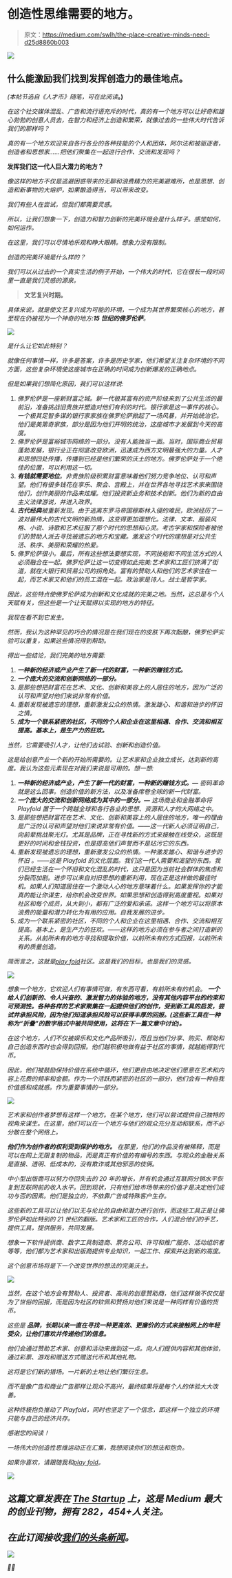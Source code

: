 # 创造性思维需要的地方。

> 原文：<https://medium.com/swlh/the-place-creative-minds-need-d25d8860b003>

![](img/1ebe12c3ac0824d3ec2ebd4b36bbe77c.png)

## 什么能激励我们找到发挥创造力的最佳地点。

*(本帖节选自《人才币》随笔，可在此阅读*[](/playfold/the-talent-coin-8ca068657c53)**。)**

*在这个社交媒体混乱、广告和流行语充斥的时代，真的有一个地方可以让好奇和雄心勃勃的创意人员去，在智力和经济上创造和繁荣，就像过去的一些伟大时代告诉我们的那样吗？*

*真的有一个地方欢迎来自各行各业的各种技能的个人和团体，阿尔法和被驱逐者，创造者和思想家……把他们聚集在一起进行合作、交流和发现吗？*

****发挥我们这一代人巨大潜力的地方？****

*像这样的地方不仅是逃避困惑带来的无聊和浪费精力的完美避难所，也是思想、创造和新事物的大熔炉，如果酿造得当，可以带来改变。*

*我们有些人在尝试，但我们都需要灵感。*

*所以，让我们想象一下，创造力和智力创新的完美环境会是什么样子。感觉如何，如何运作。*

*在这里，我们可以尽情地乐观和睁大眼睛。想象力没有限制。*

*创造的完美环境是什么样的？*

*我们可以从过去的一个真实生活的例子开始，一个伟大的时代，它在很长一段时间里一直是我们灵感的源泉。*

> ****文艺复兴时期。****

*具体来说，就是使文艺复兴成为可能的环境，一个成为其世界繁荣核心的地方，甚至现在仍被视为一个神奇的地方:**15 世纪的佛罗伦萨**。*

*![](img/8d12f892764b09979fb17a184ca5d9cd.png)*

*是什么让它如此特别？*

*就像任何事情一样，许多是答案，许多是历史学家，他们希望关注复杂环境的不同方面，这些复杂环境使这座城市在正确的时间成为创新爆发的正确地点。*

*但是如果我们想简化原因，我们可以这样说:*

1.  *佛罗伦萨是一座新财富之城。新一代极其富有的资产阶级来到了公共生活的最前沿，准备挑战旧贵族并塑造对他们有利的时代。银行家是这一事件的核心。一个极其足智多谋的银行家家族在佛罗伦萨掀起了一场风暴，并开始统治它。他们是美第奇家族，部分是因为他们开明的统治，这座城市才发展到今天的高度。*
2.  *佛罗伦萨是富裕城市网络的一部分。没有人能独当一面。当时，国际商业贸易蓬勃发展，银行业正在彻底改变欧洲，迅速成为西方文明最强大的力量。人才和思想四处传播，传播到已经是他们繁荣的沃土的地方。佛罗伦萨处于一个绝佳的位置，可以利用这一切。*
3.  ***有钱就需要地位**。非贵族阶级积累财富意味着他们努力竞争地位、认可和声望。他们有很多钱花在享乐、聚会、宫殿上，并在世界各地寻找艺术家来围绕他们，创作美丽的作品来炫耀。他们投资新业务和技术创新。他们为新的自由主义法律游说，并进入政界。*
4.  ***古代经典**被重新发现。由于逃离东罗马帝国穆斯林入侵的难民，欧洲经历了一波对最伟大的古代文明的新热情，这变得更加理想化。法律、文本、服装风格、小说、诗歌和艺术征服了那个时代的思想和心灵。考古学家和探险者被他们的赞助人派去寻找被遗忘的地方和宝藏。激发这个时代的理想是对公共生活、秩序、美丽和荣耀的热爱。*
5.  *佛罗伦萨很小。最后，所有这些想法要想实现，不同技能和不同生活方式的人必须融合在一起。佛罗伦萨让这一切变得如此完美:艺术家和工匠们挤满了街道，就在大银行和贸易公司的拐角处。富有的赞助人和他们的艺术家住在一起，而艺术家又和他们的员工混在一起。政治家是诗人。战士是哲学家。*

*因此，这些特点使佛罗伦萨成为创新和文化成就的完美之地。当然，这总是与个人天赋有关，但这些是一个让天赋得以实现的地方的特征。*

*我现在看不到它发生。*

*然而，我认为这种罕见的巧合的情况是在我们现在的皮肤下再次酝酿，佛罗伦萨实验可以重复，如果这些情况得到帮助。*

*得出一些结论，我们完美的地方需要:*

1.  ***一种新的经济或产业产生了新一代的财富，一种新的赚钱方式。***
2.  ***一个庞大的交流和创新网络的一部分。***
3.  *是那些想把财富花在艺术、文化、创新和美容上的人居住的地方，因为广泛的认可和声望对他们来说非常有价值。*
4.  *重新发现被遗忘的理想，重新激发公众的热情。激发雄心、和谐和进步的怀旧之情。*
5.  ***成为一个联系紧密的社区，不同的个人和企业在这里相遇、合作、交流和相互提高。基本上，是生产力的狂欢。***

*当然，它需要吸引人才，让他们去试验、创新和创造价值。*

*这是给创意产业一个新的开始所需要的。让艺术家和企业独立成长，达到新的高度。我认为这些元素现在对我们来说是可用的。想一想:*

1.  ****一种新的经济或产业，产生了新一代的财富，一种新的赚钱方式。—*** 密码革命就是这么回事。创造价值的新方法，以及准备席卷全球的新一代财富。*
2.  ****一个庞大的交流和创新网络成为其中的一部分。—*** 这场商业和金融革命将 Playfold 置于一个跨越全球和各行各业的思想、资源和人才的大网络之中。*
3.  *是那些想把财富花在艺术、文化、创新和美容上的人居住的地方，唯一的理由是广泛的认可和声望对他们来说非常有价值。——这一代新人必须证明自己，向前辈挑战聚光灯。尤其是品牌，正在寻找新的方式来接触在线受众，这既是更好的时间和金钱投资，也是提高他们声誉而不是玷污它的东西。*
4.  *重新发现被遗忘的理想，重新激发公众的热情。一种激发雄心、和谐与进步的怀旧 *。*——这是 Playfold 的文化层面。我们这一代人需要和渴望的东西。我们已经生活在一个怀旧和文化混乱的时代，这只是因为当前社会群体的焦虑和分裂而加剧。进步可以来自对旧思想的重新利用，现在正是这样做的最佳时机。如果人们知道居住在一个激动人心的地方意味着什么。如果发挥你的才能真的能让你谋生，给你机会改变世界。如果思想和创造得到高度重视。如果对社区和每个成员，从大到小，都有广泛的爱和承诺。这样一个地方可以将原本浪费的能量和潜力转化为有用的应用。自我发展的进步。*
5.  *成为一个联系紧密的社区，不同的个人和企业在这里相遇、合作、交流和相互提高。基本上，是生产力的狂欢。——这样的地方必须在参与者之间打造新的关系。从前所未有的地方寻找和提取价值，以前所未有的方式回报，以前所未有的质量创造。*

*简而言之，这就是[play fold](https://medium.com/u/69bd8867531b?source=post_page-----d25d8860b003--------------------------------)社区。这是我们的目标，也是我们的灵感。*

*![](img/da51f1eabbfc9e8844cd7df92917a805.png)*

*想象一个地方，它欢迎人们有事情可做，有东西可看，有前所未有的机会。 ***一个给人们创新的、令人兴奋的、激发智力的体验的地方，没有其他内容平台的约束和可预测性。各种各样的艺术家聚集在一起提供他们的创作，受到新工具的启发，尝试并承担风险，因为他们知道承担风险可以获得丰厚的回报。(这些新工具在一种称为“折叠”的数字格式中被共同使用，这将在下一篇文章中讨论)。****

*在这个地方，人们不仅被娱乐和文化产品所吸引，而且当他们分享、购买、帮助和自己创造东西时也会得到回报。他们越积极地做有益于社区的事情，就越能得到代币。*

*因此，他们被鼓励保持价值在系统中循环，他们更自由地决定他们愿意在艺术和内容上花费的频率和金额。作为一个活跃而紧密的社区的一部分，他们会有一种自我价值感和成就感。作为重要事情的一部分。*

*![](img/38edce0f906fef5847c1797433e85fa7.png)*

*艺术家和创作者梦想有这样一个地方。在某个地方，他们可以尝试提供自己独特的视角来谋生。在这里，他们可以在一个地方与他们的观众充分互动和联系，而不必分散在整个网络上。*

****他们作为创作者的权利受到保护的地方。*** 在那里，他们的作品没有被稀释，而是可以在网上无限复制的物品，而是真正有价值的有编号的东西。与观众的金融关系是直接、透明、低成本的，没有欺诈或其他邪恶的伎俩。*

*中小型出版商可以努力夺回失去的 20 年的增长，并有机会通过互联网分销水平恢复到互联网前的收入水平。回到现状，只有他们给市场带来的价值才是决定他们成功与否的因素。他们是独立的，不依靠广告或特殊客户生存。*

*这些新的工具可以让他们以无与伦比的自由和潜力进行创作，而这些工具正是让佛罗伦萨如此特别的 21 世纪的翻版。艺术家和工匠的合作，人们混合他们的手艺，提供工具，提供服务，共同发展。*

*想象一下软件提供商、数字工具制造商、票务公司、许可和推广服务、活动组织者等等，他们都为艺术家和出版商提供专业知识，一起工作、探索并达到新的高度。*

*这个创意市场将是下一个改变世界的想法的完美沃土。*

*![](img/9a613a81fa33f089330be9229d169c75.png)*

*当然，在这个地方会有赞助人、投资者、高尚的创意赞助商，他们这样做不仅仅是为了世俗的回报，而是因为社区的钦佩和赞扬对他们来说是一种同样有价值的货币。*

*这些是 ***品牌，长期以来一直在寻找一种更高效、更廉价的方式来接触网上的年轻受众，让他们喜欢并传递他们的信息。****

*他们会通过赞助艺术家、创意和活动来做到这一点。向人们提供内容和其他体验，通过彩票、游戏和赠送方式赠送代币和其他礼物。*

*这将是它们新的猎场。一片新的土地让他们繁衍生息。*

*而不是像广告和商业广告那样让观众不高兴，最终结果将是每个人的体验大大改善。*

*这种终极抱负推动了 Playfold，同时也坚定了一个信念，即这样一个独立的环境只能与自己的经济共存。*

*感谢您的阅读！*

*一场伟大的创造性思维运动正在汇集，我想阅读你们的想法和抱负。*

*如果你喜欢，请跟随我和[play fold](https://medium.com/u/69bd8867531b?source=post_page-----d25d8860b003--------------------------------)。*

*![](img/731acf26f5d44fdc58d99a6388fe935d.png)*

## *这篇文章发表在 [The Startup](https://medium.com/swlh) 上，这是 Medium 最大的创业刊物，拥有 282，454+人关注。*

## *在此订阅接收[我们的头条新闻](http://growthsupply.com/the-startup-newsletter/)。*

*![](img/731acf26f5d44fdc58d99a6388fe935d.png)*

*✌🏻*